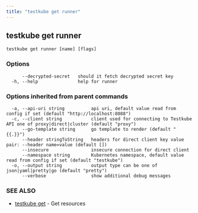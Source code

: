 ```yaml
---
title: "testkube get runner"
---
```

<head>
  <meta name="docsearch:indexPrefix" content="reference-doc" />
</head>

## testkube get runner



```
testkube get runner [name] [flags]
```

### Options

```
      --decrypted-secret   should it fetch decrypted secret key
  -h, --help               help for runner
```

### Options inherited from parent commands

```
  -a, --api-uri string          api uri, default value read from config if set (default "http://localhost:8088")
  -c, --client string           client used for connecting to Testkube API one of proxy|direct|cluster (default "proxy")
      --go-template string      go template to render (default "{{.}}")
      --header stringToString   headers for direct client key value pair: --header name=value (default [])
      --insecure                insecure connection for direct client
      --namespace string        Kubernetes namespace, default value read from config if set (default "testkube")
  -o, --output string           output type can be one of json|yaml|pretty|go (default "pretty")
      --verbose                 show additional debug messages
```

### SEE ALSO

* [testkube get](testkube-get.md)	 - Get resources

